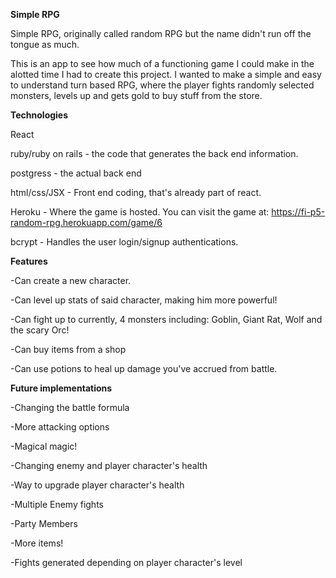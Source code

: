 **Simple RPG**

Simple RPG, originally called random RPG but the name didn't run off the tongue as much.  

This is an app to see how much of a functioning game I could make in the alotted time I had to create this project.  I wanted to make a simple and easy to understand turn based RPG, where the player fights randomly selected monsters, levels up and gets gold to buy stuff from the store.

**Technologies**

React

ruby/ruby on rails - the code that generates the back end information.

postgress - the actual back end 

html/css/JSX -  Front end coding, that's already part of react.

Heroku  - Where the game is hosted.  You can visit the game at: https://fi-p5-random-rpg.herokuapp.com/game/6

bcrypt - Handles the user login/signup authentications.



**Features**

-Can create a new character.

-Can level up stats of said character, making him more powerful!

-Can fight up to currently, 4 monsters including: Goblin, Giant Rat, Wolf and the scary Orc!

-Can buy items from a shop

-Can use potions to heal up damage you've accrued from battle.


**Future implementations**

-Changing the battle formula

-More attacking options

-Magical magic!

-Changing enemy and player character's health

-Way to upgrade player character's health

-Multiple Enemy fights

-Party Members

-More items!

-Fights generated depending on player character's level
